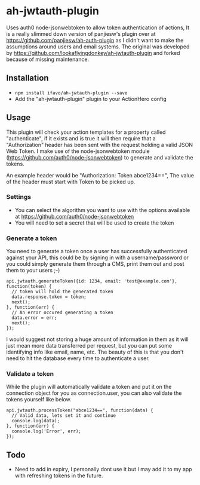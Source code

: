# ah-jwtauth-plugin

Uses auth0 node-jsonwebtoken to allow token authentication of actions, It is a really slimmed down version of panjiesw's plugin over at https://github.com/panjiesw/ah-auth-plugin as I didn't want to make the assumptions around users and email systems. 
The original was developed by https://github.com/lookaflyingdonkey/ah-jwtauth-plugin and forked because of missing maintenance.

## Installation
* `npm install ifavo/ah-jwtauth-plugin --save`
* Add the "ah-jwtauth-plugin" plugin to your ActionHero config

## Usage
This plugin will check your action templates for a property called "authenticate", if it exists and is true it will then require that a "Authorization" header has been sent with the request holding a valid JSON Web Token. I make use of the node-jsonwebtoken module (https://github.com/auth0/node-jsonwebtoken) to generate and validate the tokens.

An example header would be "Authorization: Token abce1234==", The value of the header must start with Token to be picked up.

### Settings
* You can select the algorithm you want to use with the options available at https://github.com/auth0/node-jsonwebtoken
* You will need to set a secret that will be used to create the token

### Generate a token
You need to generate a token once a user has successfully authenticated against your API, this could be by signing in with a username/password or you could simply generate them through a CMS, print them out and post them to your users ;-)
 
    api.jwtauth.generateToken({id: 1234, email: 'test@example.com'}, function(token) {
      // token will hold the generated token
      data.response.token = token;
      next();
    }, function(err) {
      // An error occured generating a token
      data.error = err;
      next();
    });
    
I would suggest not storing a huge amount of information in them as it will just mean more data transferred per request, but you can put some identifying info like email, name, etc. The beauty of this is that you don't need to hit the database every time to authenticate a user.
        
### Validate a token
While the plugin will automatically validate a token and put it on the connection object for you as connection.user, you can also validate the tokens yourself like below.

    api.jwtauth.processToken("abce1234==", function(data) {
      // Valid data, lets set it and continue
      console.log(data);
    }, function(err) {
      console.log('Error', err);
    });

## Todo
* Need to add in expiry, I personally dont use it but I may add it to my app with refreshing tokens in the future.
